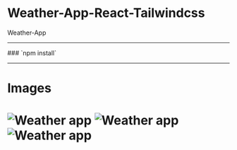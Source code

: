 # Weather-App-React-Tailwindcss
Weather-App
<hr/>
### `npm install`
<hr/>
<h1>Images<h1/>
<img src="https://r.resimlink.com/8sGLm1.png" alt="Weather app">
<img src="https://r.resimlink.com/T5ADS.png" alt="Weather app">
<img src="https://r.resimlink.com/erhk1_bO.png" alt="Weather app">

